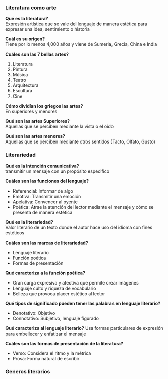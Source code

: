
### Literatura como arte

**Qué es la literatura?**  
Expresión artística que se vale del lenguaje de manera estética para expresar una idea, sentimiento o historia

**Cuál es su origen?**  
Tiene por lo menos 4,000 años y viene de Sumeria, Grecia, China e India

**Cuáles son las 7 bellas artes?**
1. Literatura
2. Pintura
3. Música
4. Teatro
5. Arquitectura
6. Escultura
7. Cine

**Cómo dividían los griegos las artes?**  
En superiores y menores

**Qué son las artes Superiores?**  
Aquellas que se perciben mediante la vista o el oído

**Qué son las artes menores?**  
Aquellas que se perciben mediante otros sentidos (Tacto, Olfato, Gusto)

### Literariedad

**Qué es la intención comunicativa?**  
transmitir un mensaje con un propósito especifico

**Cuáles son las funciones del lenguaje?**
- Referencial: Informar de algo
- Emotiva: Transmitir una emoción
- Apelativa: Convencer al oyente
- Poética: Atrae la atención del lector mediante el mensaje y cómo se presenta de manera estética

**Qué es la literariedad?**  
Valor literario de un texto donde el autor hace uso del idioma con fines estéticos

**Cuáles son las marcas de literariedad?**
- Lenguaje literario
- Función poética
- Formas de presentación

**Qué caracteriza a la función poética?**
- Gran carga expresiva y afectiva que permite crear imágenes
- Lenguaje culto y riqueza de vocabulario
- Belleza que provoca placer estético al lector

**Qué tipos de significado pueden tener las palabras en lenguaje literario?**
- Denotativo: Objetivo
- Connotativo: Subjetivo, lenguaje figurado

**Qué caracteriza al lenguaje literario?**
Usa formas particulares de expresión para embellecer y enfatizar el mensaje

**Cuáles son las formas de presentación de la literatura?**
- Verso: Considera el ritmo y la métrica
- Prosa: Forma natural de escribir

### Generos literarios







